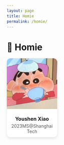```yaml
---
layout: page
title: Homie
permalink: /homie/
---
```


# 👫 Homie

<style>
  .friend-card-container {
    display: flex;
    gap: 20px;
    flex-wrap: wrap;
  }

  .friend-card {
    width: 160px;
    text-align: center;
    text-decoration: none;
    color: inherit;
    border-radius: 12px;
    overflow: hidden;
    box-shadow: 0 4px 10px rgba(0, 0, 0, 0.1);
    transition: transform 0.2s ease, box-shadow 0.2s ease;
    background-color: #fff;
  }

  .friend-card:hover {
    transform: translateY(-5px);
    box-shadow: 0 8px 20px rgba(0, 0, 0, 0.2);
  }

  .friend-card img {
    width: 100%;
    height: 160px;
    object-fit: cover;
  }

  .friend-info {
    padding: 10px;
  }

  .friend-info h4 {
    margin: 8px 0 4px;
    font-size: 16px;
  }

  .friend-info p {
    margin: 0;
    font-size: 14px;
    color: #555;
  }
</style>

<div class="friend-card-container">
  <a href="https://zhaowumian7.github.io/" target="_blank" class="friend-card">
    <img src="/images/friends/YoushenXiao.png" alt="Youshen Xiao">
    <div class="friend-info">
      <h4>Youshen Xiao</h4>
      <p>2023MS@ShanghaiTech</p>
    </div>
  </a>

<!--
  <a href="https://somefriend.github.io/" target="_blank" class="friend-card">
    <img src="/images/friends/friend2.png" alt="Another Friend">
    <div class="friend-info">
      <h4>Another Friend</h4>
      <p>PhD, MIT</p>
    </div>
  </a>  -->
</div>


<!--
<a href="https://zhaowumian7.github.io/" target="_blank" rel="noopener noreferrer">
  <img src="https://zhaowumian7.github.io/logo.png" alt="Example Site Logo" width="150" />
</a>

<div style="display: flex; gap: 20px;">
  <a href="https://zhaowumian7.github.io/" target="_blank" title="Zhao Wumian">
    <img src="/images/friends/YoushenXiao.png" alt="Zhao" width="100" style="border-radius: 50%;" />
  </a>
  <a href="https://somefriend.github.io/" target="_blank" title="Another Friend">
    <img src="/images/friends/friend2.png" alt="Friend 2" width="100" style="border-radius: 50%;" />
  </a>   
</div>


<div style="display: flex; gap: 20px;">
  <a href="https://zhaowumian7.github.io/" target="_blank" title="Zhao Wumian">
    <img src="/images/friends/YoushenXiao.png" alt="Zhao" width="100" style="border-radius: 50%;" />
  </a>
  <a href="https://somefriend.github.io/" target="_blank" title="Another Friend">
    <img src="/images/friends/friend2.png" alt="Friend 2" width="100" style="border-radius: 50%;" />
  </a>   
</div>
-->

